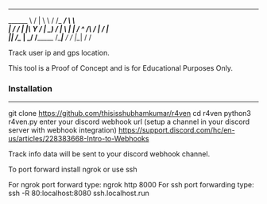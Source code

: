 __________    _________   _______________ _______   
\______   \  /  |  \   \ /   /\_   _____/ \      \  
 |       _/ /   |  |\   Y   /  |    __)_  /   |   \ 
 |    |   \/    ^   /\     /   |        \/    |    \
 |____|_  /\____   |  \___/   /_______  /\____|__  /
        \/      |__|                  \/         \/ 

Track user ip and gps location.

This tool is a Proof of Concept and is for Educational Purposes Only.

### Installation
---

git clone https://github.com/thisisshubhamkumar/r4ven
cd r4ven
python3 r4ven.py
enter your discord webhook url (setup a channel in your discord server with webhook integration)
https://support.discord.com/hc/en-us/articles/228383668-Intro-to-Webhooks

Track info data will be sent to your discord webhook channel.

To port forward install ngrok or use ssh

For ngrok port forward type: ngrok http 8000
For ssh port forwarding type: ssh -R 80:localhost:8080 ssh.localhost.run


